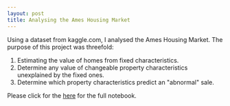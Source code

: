 ```yaml
---
layout: post
title: Analysing the Ames Housing Market
---
```


Using a dataset from kaggle.com, I analysed the Ames Housing Market. The purpose of this project was threefold:

1. Estimating the value of homes from fixed characteristics.
2. Determine any value of changeable property characteristics unexplained by the fixed ones.
3. Determine which property characteristics predict an "abnormal" sale.

Please click for the [here](https://github.com/SeanTurner026/Portfolio/blob/master/Project%203/Sean%20Turner%20Project%203.ipynb) for the full notebook.

